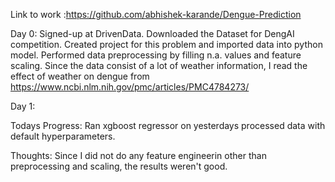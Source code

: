 Link to work :https://github.com/abhishek-karande/Dengue-Prediction


Day 0:
Signed-up at DrivenData. 
Downloaded the Dataset for DengAI competition. 
Created project for this problem and imported data into python model. 
Performed data preprocessing by filling n.a. values and feature scaling. 
Since the data consist of a lot of weather information, I read the effect of weather on dengue from 
https://www.ncbi.nlm.nih.gov/pmc/articles/PMC4784273/

Day 1: 

Todays Progress:  Ran xgboost regressor on yesterdays processed data with default hyperparameters. 

Thoughts: Since I did not do any feature engineerin other than preprocessing and scaling, the results weren't good.